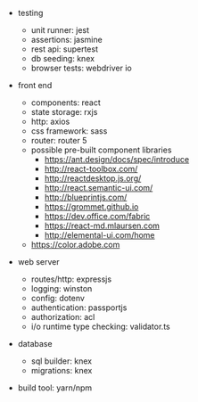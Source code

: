 - testing
  - unit runner: jest
  - assertions: jasmine
  - rest api: supertest
  - db seeding: knex
  - browser tests: webdriver io

- front end
	- components: react
	- state storage: rxjs
	- http: axios
	- css framework: sass
	- router: router 5
	- possible pre-built component libraries
		- https://ant.design/docs/spec/introduce
		- http://react-toolbox.com/
		- http://reactdesktop.js.org/
		- http://react.semantic-ui.com/
		- http://blueprintjs.com/
		- https://grommet.github.io
		- https://dev.office.com/fabric
		- https://react-md.mlaursen.com
		- http://elemental-ui.com/home
	- https://color.adobe.com 
		
- web server
	- routes/http: expressjs
	- logging: winston
	- config: dotenv
	- authentication: passportjs
	- authorization: acl
	- i/o runtime type checking: validator.ts

- database
	- sql builder: knex
	- migrations: knex
	
- build tool: yarn/npm 
